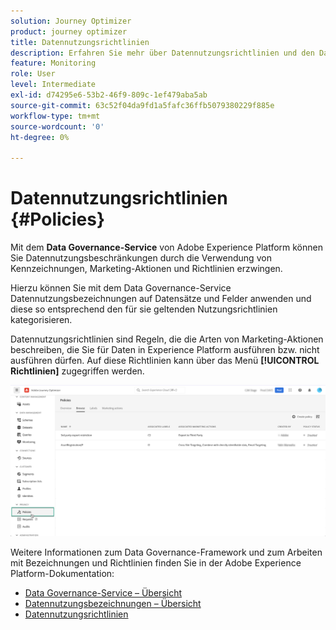```yaml
---
solution: Journey Optimizer
product: journey optimizer
title: Datennutzungsrichtlinien
description: Erfahren Sie mehr über Datennutzungsrichtlinien und den Data Governance-Service.
feature: Monitoring
role: User
level: Intermediate
exl-id: d74295e6-53b2-46f9-809c-1ef479aba5ab
source-git-commit: 63c52f04da9fd1a5fafc36ffb5079380229f885e
workflow-type: tm+mt
source-wordcount: '0'
ht-degree: 0%

---
```


# Datennutzungsrichtlinien {#Policies}


Mit dem **Data Governance-Service** von Adobe Experience Platform können Sie Datennutzungsbeschränkungen durch die Verwendung von Kennzeichnungen, Marketing-Aktionen und Richtlinien erzwingen.

Hierzu können Sie mit dem Data Governance-Service Datennutzungsbezeichnungen auf Datensätze und Felder anwenden und diese so entsprechend den für sie geltenden Nutzungsrichtlinien kategorisieren.

Datennutzungsrichtlinien sind Regeln, die die Arten von Marketing-Aktionen beschreiben, die Sie für Daten in Experience Platform ausführen bzw. nicht ausführen dürfen. Auf diese Richtlinien kann über das Menü **[!UICONTROL Richtlinien]** zugegriffen werden.

![](assets/policies.png)

Weitere Informationen zum Data Governance-Framework und zum Arbeiten mit Bezeichnungen und Richtlinien finden Sie in der Adobe Experience Platform-Dokumentation:

* [Data Governance-Service – Übersicht](https://experienceleague.adobe.com/docs/experience-platform/data-governance/home.html?lang=de)
* [Datennutzungsbezeichnungen – Übersicht](https://experienceleague.adobe.com/docs/experience-platform/data-governance/labels/overview.html?lang=de)
* [Datennutzungsrichtlinien](https://experienceleague.adobe.com/docs/experience-platform/data-governance/policies/overview.html?lang=de)
